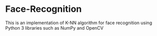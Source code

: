 # Face-Recognition
This is an implementation of K-NN algorithm for face recognition using Python 3 libraries such as NumPy and OpenCV
